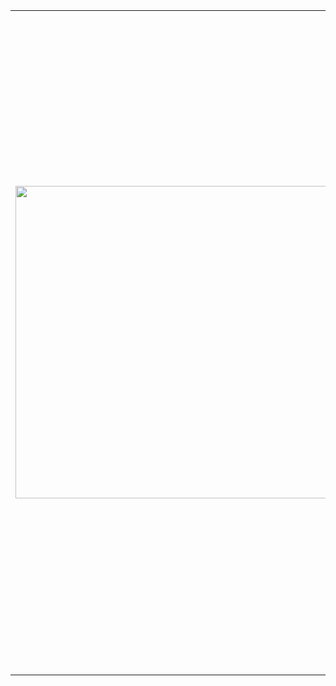 <table>
<tr>
<td width="600px"><img src="https://s9.gifyu.com/images/code-4.md.gif" heigth="300px" width="600px" height="500px">
 </td>
<td width="400px"; background-color="#1C1E21">
 Olá, meu nome é Lais e sou Desenvolvedora Front end e UI Designer. Estou cursando em Análise e Desenvolvimento de sistemas.  Desde que tivo o primeiro contato com front-end percebi que é onde quero focar meus  estudos, e abranger meus conhecimentos, pretendo estudar as tecnologias mais modernas do mercado e evoluir sempre !.
            <h2 color="blue">
                🔥Habilidades</h2>
            HTML5, CSS3, SASS, Javascript ES6 +, SQL, UI / UX nodeJS.
            <h2>
                🚀Pretendo Aprender</h2>
            ReactJS, React Native, SEO e afins.
            <h2> 📫Quer Falar Comigo?</h2>
   Me mande mensagem em alguma dessas redes sociais abaixo! <br>
</td>
</tr>
</table>
